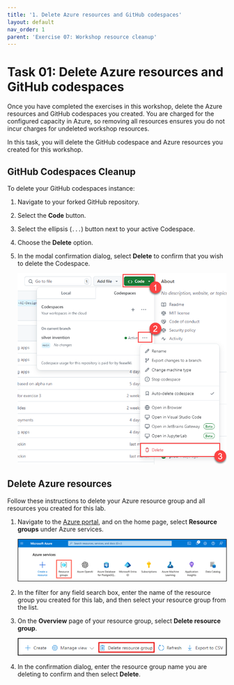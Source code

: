 ```yaml
---
title: '1. Delete Azure resources and GitHub codespaces'
layout: default
nav_order: 1
parent: 'Exercise 07: Workshop resource cleanup'
---
```


# Task 01: Delete Azure resources and GitHub codespaces

Once you have completed the exercises in this workshop, delete the Azure resources and GitHub codespaces you created. You are charged for the configured capacity in Azure, so removing all resources ensures you do not incur charges for undeleted workshop resources.

In this task, you will delete the GitHub codespace and Azure resources you created for this workshop.

## GitHub Codespaces Cleanup

To delete your GitHub codespaces instance:

1. Navigate to your forked GitHub repository.
2. Select the **Code** button.
3. Select the ellipsis (`...`) button next to your active Codespace.
4. Choose the **Delete** option.
5. In the modal confirmation dialog, select **Delete** to confirm that you wish to delete the Codespace.

    ![Screenshot of how to delete the GitHub codespaces instances created for this workshop.](../../media/Solution/0701-delete-codespace.png)

## Delete Azure resources

Follow these instructions to delete your Azure resource group and all resources you created for this lab.

1. Navigate to the [Azure portal](https://portal.azure.com/), and on the home page, select **Resource groups** under Azure services.

      ![Screenshot of Resource groups highlighted by a red box under Azure services in the Azure portal.](../../media/Solution/0701-azure-portal-home-azure-services-resource-groups.png)

2. In the filter for any field search box, enter the name of the resource group you created for this lab, and then select your resource group from the list.

3. On the **Overview** page of your resource group, select **Delete resource group**.

    ![Screenshot of the Overview blade of the resource group with the Delete resource group button highlighted by a red box.](../../media/Solution/0701-resource-group-delete.png)

4. In the confirmation dialog, enter the resource group name you are deleting to confirm and then select **Delete**.

